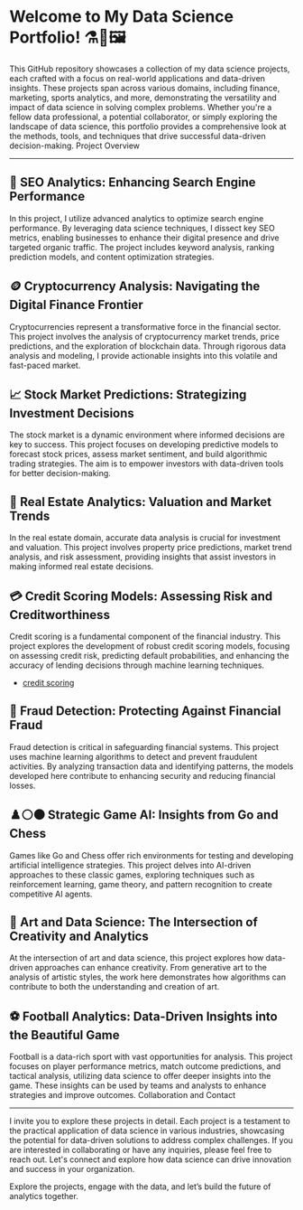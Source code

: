 # Welcome to My Data Science Portfolio! ⚗️🧪🖼️

This GitHub repository showcases a collection of my data science projects, each crafted with a focus on real-world applications and data-driven insights. These projects span across various domains, including finance, marketing, sports analytics, and more, demonstrating the versatility and impact of data science in solving complex problems. Whether you're a fellow data professional, a potential collaborator, or simply exploring the landscape of data science, this portfolio provides a comprehensive look at the methods, tools, and techniques that drive successful data-driven decision-making.
Project Overview
***

## 📝 SEO Analytics: Enhancing Search Engine Performance

In this project, I utilize advanced analytics to optimize search engine performance. By leveraging data science techniques, I dissect key SEO metrics, enabling businesses to enhance their digital presence and drive targeted organic traffic. The project includes keyword analysis, ranking prediction models, and content optimization strategies.


## 🪙 Cryptocurrency Analysis: Navigating the Digital Finance Frontier

Cryptocurrencies represent a transformative force in the financial sector. This project involves the analysis of cryptocurrency market trends, price predictions, and the exploration of blockchain data. Through rigorous data analysis and modeling, I provide actionable insights into this volatile and fast-paced market.


## 📈 Stock Market Predictions: Strategizing Investment Decisions

The stock market is a dynamic environment where informed decisions are key to success. This project focuses on developing predictive models to forecast stock prices, assess market sentiment, and build algorithmic trading strategies. The aim is to empower investors with data-driven tools for better decision-making.


## 🏡 Real Estate Analytics: Valuation and Market Trends

In the real estate domain, accurate data analysis is crucial for investment and valuation. This project involves property price predictions, market trend analysis, and risk assessment, providing insights that assist investors in making informed real estate decisions.


## 💳 Credit Scoring Models: Assessing Risk and Creditworthiness

Credit scoring is a fundamental component of the financial industry. This project explores the development of robust credit scoring models, focusing on assessing credit risk, predicting default probabilities, and enhancing the accuracy of lending decisions through machine learning techniques.
* [credit scoring](https://github.com/DanLeds/Data-Science-Projects/tree/master/Scoring%20Credit)

  
## 🚨 Fraud Detection: Protecting Against Financial Fraud

Fraud detection is critical in safeguarding financial systems. This project uses machine learning algorithms to detect and prevent fraudulent activities. By analyzing transaction data and identifying patterns, the models developed here contribute to enhancing security and reducing financial losses.


## ♟️⚪⚫ Strategic Game AI: Insights from Go and Chess

Games like Go and Chess offer rich environments for testing and developing artificial intelligence strategies. This project delves into AI-driven approaches to these classic games, exploring techniques such as reinforcement learning, game theory, and pattern recognition to create competitive AI agents.


## 🎨 Art and Data Science: The Intersection of Creativity and Analytics

At the intersection of art and data science, this project explores how data-driven approaches can enhance creativity. From generative art to the analysis of artistic styles, the work here demonstrates how algorithms can contribute to both the understanding and creation of art.


## ⚽ Football Analytics: Data-Driven Insights into the Beautiful Game

Football is a data-rich sport with vast opportunities for analysis. This project focuses on player performance metrics, match outcome predictions, and tactical analysis, utilizing data science to offer deeper insights into the game. These insights can be used by teams and analysts to enhance strategies and improve outcomes.
Collaboration and Contact

*** 

I invite you to explore these projects in detail. Each project is a testament to the practical application of data science in various industries, showcasing the potential for data-driven solutions to address complex challenges. If you are interested in collaborating or have any inquiries, please feel free to reach out. Let's connect and explore how data science can drive innovation and success in your organization.

Explore the projects, engage with the data, and let’s build the future of analytics together.
